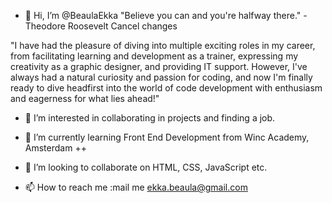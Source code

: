 - 👋 Hi, I’m @BeaulaEkka
"Believe you can and you're halfway there." - Theodore Roosevelt      Cancel changes


"I have had the pleasure of diving into multiple exciting roles in my career, from facilitating learning and development as a trainer, expressing my creativity as a graphic designer, and providing IT support. However, I've always had a natural curiosity and passion for coding, and now I'm finally ready to dive headfirst into the world of code development with enthusiasm and eagerness for what lies ahead!"

- 👀 I’m interested in collaborating in projects and finding a job.
- 🌱 I’m currently learning Front End Development from Winc Academy, Amsterdam ++

- 💞️ I’m looking to collaborate on HTML, CSS, JavaScript etc.
- 📫 How to reach me :mail me ekka.beaula@gmail.com

<!---
BeaulaEkka/BeaulaEkka is a ✨ special ✨ repository because its `README.md` (this file) appears on your GitHub profile.
You can click the Preview link to take a look at your changes.
--->
